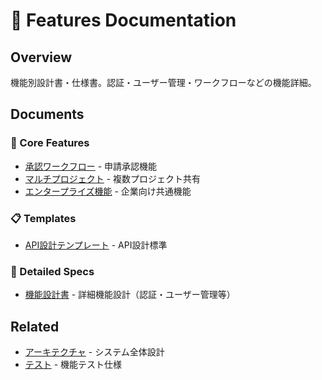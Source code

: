 # 🔧 Features Documentation

## Overview
機能別設計書・仕様書。認証・ユーザー管理・ワークフローなどの機能詳細。

## Documents

### 🔐 Core Features
- [承認ワークフロー](approval-workflow-design.md) - 申請承認機能
- [マルチプロジェクト](multi-project-sharing.md) - 複数プロジェクト共有
- [エンタープライズ機能](enterprise-common-features.md) - 企業向け共通機能

### 📋 Templates
- [API設計テンプレート](api-design-template.md) - API設計標準

### 📁 Detailed Specs
- [機能設計書](function-specs/) - 詳細機能設計（認証・ユーザー管理等）

## Related
- [アーキテクチャ](../architecture/) - システム全体設計
- [テスト](../testing/) - 機能テスト仕様
